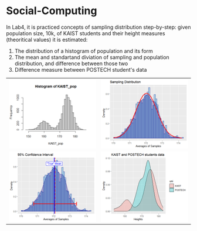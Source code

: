 # Social-Computing

In Lab4, it is practiced concepts of sampling distribution step-by-step: given population size, 10k, of KAIST students and their height measures (theoritical values) it is estimated:
  1.  The distribution of a histogram of population and its form
  2.  The mean and standartand diviation of sampling and population distribution, and difference between those two
  3.  Difference measure between POSTECH student's data

|        |      |
| -------------- | -------------- |
| ![](https://github.com/dzmanashvilisaba/Social-Computing/blob/main/Lab4%20Distribution/res/histogram.png)    |  ![](https://github.com/dzmanashvilisaba/Social-Computing/blob/main/Lab4%20Distribution/res/sampling_dist.png) |
| ![](https://github.com/dzmanashvilisaba/Social-Computing/blob/main/Lab4%20Distribution/res/conf.png)  | ![](https://github.com/dzmanashvilisaba/Social-Computing/blob/main/Lab4%20Distribution/res/kaist_postech.png)  |

 
